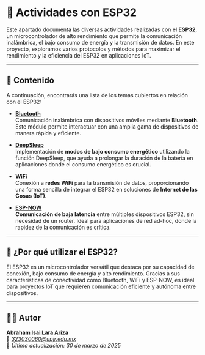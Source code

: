 # 🔌 Actividades con ESP32

Este apartado documenta las diversas actividades realizadas con el **ESP32**, un microcontrolador de alto rendimiento que permite la comunicación inalámbrica, el bajo consumo de energía y la transmisión de datos. En este proyecto, exploramos varios protocolos y métodos para maximizar el rendimiento y la eficiencia del ESP32 en aplicaciones IoT.

---

## 📌 Contenido

A continuación, encontrarás una lista de los temas cubiertos en relación con el ESP32:

- **[Bluetooth](./Bluetooth/README.md)**  
  Comunicación inalámbrica con dispositivos móviles mediante **Bluetooth**. Este módulo permite interactuar con una amplia gama de dispositivos de manera rápida y eficiente.

- **[DeepSleep](./DeepSleep/README.md)**  
  Implementación de **modos de bajo consumo energético** utilizando la función DeepSleep, que ayuda a prolongar la duración de la batería en aplicaciones donde el consumo energético es crucial.

- **[WiFi](./WiFi/README.md)**  
  Conexión a **redes WiFi** para la transmisión de datos, proporcionando una forma sencilla de integrar el ESP32 en soluciones de **Internet de las Cosas (IoT)**.

- **[ESP-NOW](./ESPNOW/Readme.md)**  
  **Comunicación de baja latencia** entre múltiples dispositivos ESP32, sin necesidad de un router. Ideal para aplicaciones de red ad-hoc, donde la rapidez de la comunicación es crítica.

---

## 📘 ¿Por qué utilizar el ESP32?

El ESP32 es un microcontrolador versátil que destaca por su capacidad de conexión, bajo consumo de energía y alto rendimiento. Gracias a sus características de conectividad como Bluetooth, WiFi y ESP-NOW, es ideal para proyectos IoT que requieren comunicación eficiente y autónoma entre dispositivos.

---

## 👨‍💻 Autor

**[Abraham Isai Lara Ariza](https://github.com/ahmAriza01)**  
📧 *323030060@upjr.edu.mx*  
📅 *Última actualización: 30 de marzo de 2025*


